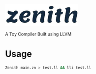 ![Zenith](https://github.com/sipusumit/zenith/blob/main/logo/zenith.png?raw=true)

A Toy Compiler Built using LLVM

# Usage
``` bash
Zenith main.zn > test.ll && lli test.ll
```